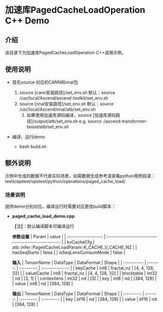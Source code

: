 # 加速库PagedCacheLoadOperation C++ Demo
## 介绍
该目录下为加速库PagedCacheLoadOperation C++调用示例。

## 使用说明
- 首先source 对应的CANN和nnal包
    1. source [cann安装路径]/set_env.sh
        默认：source /usr/local/Ascend/ascend-toolkit/set_env.sh
    2. source [nnal安装路径]/set_env.sh
        默认：source /usr/local/Ascend/nnal/atb/set_env.sh
        1. 如果使用加速库源码编译，source [加速库源码路径]/output/atb/set_env.sh
        e.g. source ./ascend-transformer-boost/atb/set_env.sh

- 编译、运行demo
    - bash build.sh

## 额外说明
示例中生成的数据不代表实际场景，如需数据生成参考请查看python用例目录：
tests/apitest/opstest/python/operations/paged_cache_load/

### 场景说明
提供demo分别对应，编译运行时需要对应更改build脚本：
- **paged_cache_load_demo.cpp**

    【注】：默认编译脚本可编译运行

    **参数设置**
    |        Param        |                        value                        |
    | :-----------------: | :-------------------------------------------------: |
    |     kvCacheCfg      | atb::infer::PagedCacheLoadParam::K_CACHE_V_CACHE_NZ |
    |    hasSeqStarts     |                        false                        |
    | isSeqLensCumsumMode |                        false                        |

    **输入**
    | TensorName  | DataType | DataFormat |      Shape      |
    | :---------: | :------: | :--------: | :-------------: |
    |  keyCache   |   int8   | fractal_nz | [4, 4, 128, 32] |
    | valueCache  |   int8   | fractal_nz | [4, 4, 128, 32] |
    | blocktable  |  int32   |     nd     |     [3, 1]      |
    | contextlens |  int32   |     nd     |       [3]       |
    |     key     |   int8   |     nd     |   [384, 128]    |
    |    value    |   int8   |     nd     |   [384, 128]    |

    **输出**
    | TensorName | DataType | DataFormat |   Shape    |
    | :--------: | :------: | :--------: | :--------: |
    |    key     |   bf16   |     nd     | [384, 128] |
    |   value    |   bf16   |     nd     | [384, 128] |